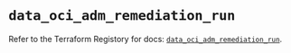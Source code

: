 # `data_oci_adm_remediation_run`

Refer to the Terraform Registory for docs: [`data_oci_adm_remediation_run`](https://registry.terraform.io/providers/oracle/oci/6.18.0/docs/data-sources/adm_remediation_run).
